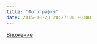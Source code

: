 ```yaml
---
title: "Фотография"
date: 2015-08-23 20:27:00 +0300
---
```



[Вложение](https://vk.com/photo41076938_378097555)
